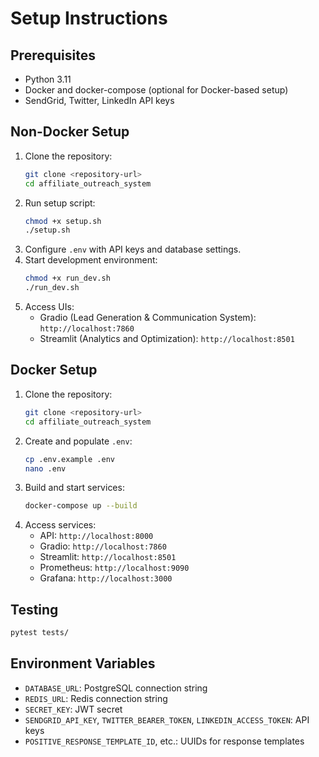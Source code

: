 # Setup Instructions

## Prerequisites
- Python 3.11
- Docker and docker-compose (optional for Docker-based setup)
- SendGrid, Twitter, LinkedIn API keys

## Non-Docker Setup
1. Clone the repository:
   ```bash
   git clone <repository-url>
   cd affiliate_outreach_system
   ```
2. Run setup script:
   ```bash
   chmod +x setup.sh
   ./setup.sh
   ```
3. Configure `.env` with API keys and database settings.
4. Start development environment:
   ```bash
   chmod +x run_dev.sh
   ./run_dev.sh
   ```
5. Access UIs:
   - Gradio (Lead Generation & Communication System): `http://localhost:7860`
   - Streamlit (Analytics and Optimization): `http://localhost:8501`

## Docker Setup
1. Clone the repository:
   ```bash
   git clone <repository-url>
   cd affiliate_outreach_system
   ```
2. Create and populate `.env`:
   ```bash
   cp .env.example .env
   nano .env
   ```
3. Build and start services:
   ```bash
   docker-compose up --build
   ```
4. Access services:
   - API: `http://localhost:8000` 
   - Gradio: `http://localhost:7860`
   - Streamlit: `http://localhost:8501`
   - Prometheus: `http://localhost:9090`
   - Grafana: `http://localhost:3000`

## Testing
```bash
pytest tests/
```

## Environment Variables
- `DATABASE_URL`: PostgreSQL connection string
- `REDIS_URL`: Redis connection string
- `SECRET_KEY`: JWT secret
- `SENDGRID_API_KEY`, `TWITTER_BEARER_TOKEN`, `LINKEDIN_ACCESS_TOKEN`: API keys
- `POSITIVE_RESPONSE_TEMPLATE_ID`, etc.: UUIDs for response templates